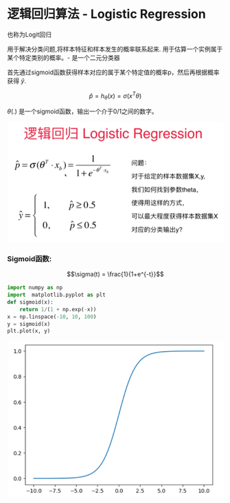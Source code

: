 # 逻辑回归算法 - Logistic Regression

也称为Logit回归

用于解决分类问题,将样本特征和样本发生的概率联系起来. 用于估算一个实例属于某个特定类别的概率。- 是一个二元分类器

首先通过sigmoid函数获得样本对应的属于某个特定值的概率p，然后再根据概率获得 $\hat y$.



$$\hat p = h_{\theta}(x) = \sigma(x^T\theta)$$

$\theta(.)$  是一个sigmoid函数，输出一个介于0/1之间的数字。

![](images/9-1-y-predict.png)



### Sigmoid函数:

$$\sigma(t) = \frac{1}{1+e^{-t}}$$

```python
import numpy as np
import  matplotlib.pyplot as plt
def sigmoid(x):
    return 1/(1 + np.exp(-x))
x = np.linspace(-10, 10, 100)
y = sigmoid(x)
plt.plot(x, y)
```

![](images/9-1-sigmoid.png)
